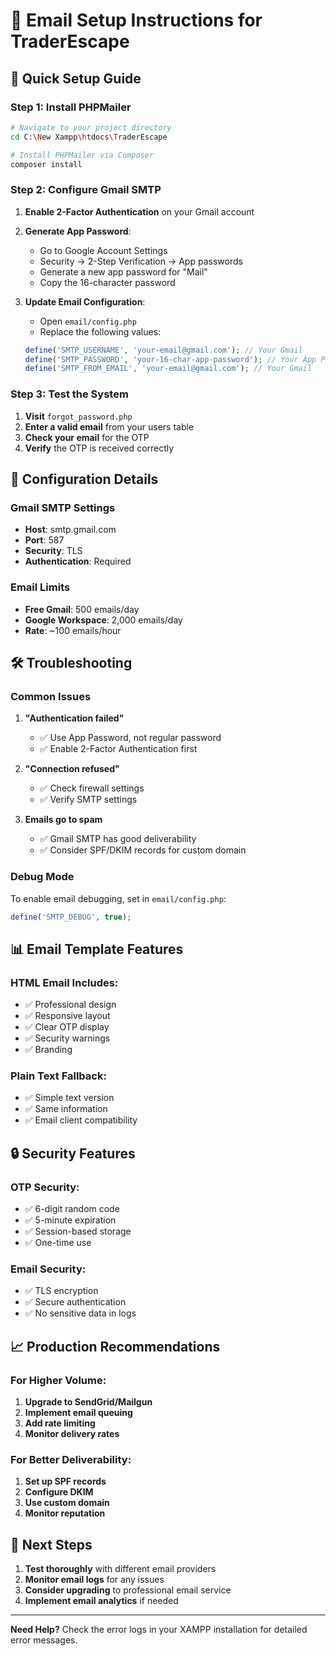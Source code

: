 # 📧 Email Setup Instructions for TraderEscape

## 🚀 Quick Setup Guide

### **Step 1: Install PHPMailer**

```bash
# Navigate to your project directory
cd C:\New Xampp\htdocs\TraderEscape

# Install PHPMailer via Composer
composer install
```

### **Step 2: Configure Gmail SMTP**

1. **Enable 2-Factor Authentication** on your Gmail account
2. **Generate App Password**:

   - Go to Google Account Settings
   - Security → 2-Step Verification → App passwords
   - Generate a new app password for "Mail"
   - Copy the 16-character password

3. **Update Email Configuration**:
   - Open `email/config.php`
   - Replace the following values:
   ```php
   define('SMTP_USERNAME', 'your-email@gmail.com'); // Your Gmail
   define('SMTP_PASSWORD', 'your-16-char-app-password'); // Your App Password
   define('SMTP_FROM_EMAIL', 'your-email@gmail.com'); // Your Gmail
   ```

### **Step 3: Test the System**

1. **Visit** `forgot_password.php`
2. **Enter a valid email** from your users table
3. **Check your email** for the OTP
4. **Verify** the OTP is received correctly

## 🔧 Configuration Details

### **Gmail SMTP Settings**

- **Host**: smtp.gmail.com
- **Port**: 587
- **Security**: TLS
- **Authentication**: Required

### **Email Limits**

- **Free Gmail**: 500 emails/day
- **Google Workspace**: 2,000 emails/day
- **Rate**: ~100 emails/hour

## 🛠️ Troubleshooting

### **Common Issues**

1. **"Authentication failed"**

   - ✅ Use App Password, not regular password
   - ✅ Enable 2-Factor Authentication first

2. **"Connection refused"**

   - ✅ Check firewall settings
   - ✅ Verify SMTP settings

3. **Emails go to spam**
   - ✅ Gmail SMTP has good deliverability
   - ✅ Consider SPF/DKIM records for custom domain

### **Debug Mode**

To enable email debugging, set in `email/config.php`:

```php
define('SMTP_DEBUG', true);
```

## 📊 Email Template Features

### **HTML Email Includes:**

- ✅ Professional design
- ✅ Responsive layout
- ✅ Clear OTP display
- ✅ Security warnings
- ✅ Branding

### **Plain Text Fallback:**

- ✅ Simple text version
- ✅ Same information
- ✅ Email client compatibility

## 🔒 Security Features

### **OTP Security:**

- ✅ 6-digit random code
- ✅ 5-minute expiration
- ✅ Session-based storage
- ✅ One-time use

### **Email Security:**

- ✅ TLS encryption
- ✅ Secure authentication
- ✅ No sensitive data in logs

## 📈 Production Recommendations

### **For Higher Volume:**

1. **Upgrade to SendGrid/Mailgun**
2. **Implement email queuing**
3. **Add rate limiting**
4. **Monitor delivery rates**

### **For Better Deliverability:**

1. **Set up SPF records**
2. **Configure DKIM**
3. **Use custom domain**
4. **Monitor reputation**

## 🎯 Next Steps

1. **Test thoroughly** with different email providers
2. **Monitor email logs** for any issues
3. **Consider upgrading** to professional email service
4. **Implement email analytics** if needed

---

**Need Help?** Check the error logs in your XAMPP installation for detailed error messages.

